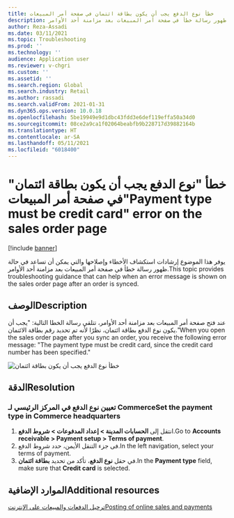 ```yaml
---
title: خطأ نوع الدفع يجب أن يكون بطاقة ائتمان في صفحة أمر المبيعات
description: يوفر هذا الموضوع إرشادات استكشاف الأخطاء وإصلاحها والتي يمكن أن تساعد في حالة ظهور رسالة خطأ في صفحة أمر المبيعات بعد مزامنة أحد الأوامر.
author: Reza-Assadi
ms.date: 03/11/2021
ms.topic: Troubleshooting
ms.prod: ''
ms.technology: ''
audience: Application user
ms.reviewer: v-chgri
ms.custom: ''
ms.assetid: ''
ms.search.region: Global
ms.search.industry: Retail
ms.author: rassadi
ms.search.validFrom: 2021-01-31
ms.dyn365.ops.version: 10.0.18
ms.openlocfilehash: 5be19949e9d1dbc43fdd3e6def119effa50a34d0
ms.sourcegitcommit: 08ce2a9ca1f02064beabfb9b228717d39882164b
ms.translationtype: HT
ms.contentlocale: ar-SA
ms.lasthandoff: 05/11/2021
ms.locfileid: "6018400"
---
```

# <a name="payment-type-must-be-credit-card-error-on-the-sales-order-page"></a><span data-ttu-id="6542b-103">خطأ "نوع الدفع يجب أن يكون بطاقة ائتمان" في صفحة أمر المبيعات</span><span class="sxs-lookup"><span data-stu-id="6542b-103">"Payment type must be credit card" error on the sales order page</span></span>

[!include [banner](../../includes/banner.md)]

<span data-ttu-id="6542b-104">يوفر هذا الموضوع إرشادات استكشاف الأخطاء وإصلاحها والتي يمكن أن تساعد في حالة ظهور رسالة خطأ في صفحة أمر المبيعات بعد مزامنة أحد الأوامر.</span><span class="sxs-lookup"><span data-stu-id="6542b-104">This topic provides troubleshooting guidance that can help when an error message is shown on the sales order page after an order is synced.</span></span>

## <a name="description"></a><span data-ttu-id="6542b-105">الوصف</span><span class="sxs-lookup"><span data-stu-id="6542b-105">Description</span></span>

<span data-ttu-id="6542b-106">عند فتح صفحة أمر المبيعات بعد مزامنة أحد الأوامر، تتلقي رسالة الخطا التالية: "يجب أن يكون نوع الدفع بطاقة ائتمان، نظرًا لأنه تم تحديد رقم بطاقة الائتمان."</span><span class="sxs-lookup"><span data-stu-id="6542b-106">When you open the sales order page after you sync an order, you receive the following error message: "The payment type must be credit card, since the credit card number has been specified."</span></span>

![خطأ نوع الدفع يجب أن يكون بطاقة ائتمان](media/payment-type-must-be-credit-card.jpg)

## <a name="resolution"></a><span data-ttu-id="6542b-108">الدقة</span><span class="sxs-lookup"><span data-stu-id="6542b-108">Resolution</span></span>

### <a name="set-the-payment-type-in-commerce-headquarters"></a><span data-ttu-id="6542b-109">تعيين نوع الدفع في المركز الرئيسي لـ Commerce</span><span class="sxs-lookup"><span data-stu-id="6542b-109">Set the payment type in Commerce headquarters</span></span>

1. <span data-ttu-id="6542b-110">انتقل إلى **الحسابات المدينة \> إعداد المدفوعات‬ \> شروط الدفع**.</span><span class="sxs-lookup"><span data-stu-id="6542b-110">Go to **Accounts receivable \> Payment setup \> Terms of payment**.</span></span>
1. <span data-ttu-id="6542b-111">فى جزء التنقل الأيمن، حدد شروط الدفع.</span><span class="sxs-lookup"><span data-stu-id="6542b-111">In the left navigation, select your terms of payment.</span></span>
1. <span data-ttu-id="6542b-112">في حقل **نوع الدفع**، تأكد من تحديد **بطاقة ائتمان**.</span><span class="sxs-lookup"><span data-stu-id="6542b-112">In the **Payment type** field, make sure that **Credit card** is selected.</span></span>

## <a name="additional-resources"></a><span data-ttu-id="6542b-113">الموارد الإضافية</span><span class="sxs-lookup"><span data-stu-id="6542b-113">Additional resources</span></span>

[<span data-ttu-id="6542b-114">ترحيل الدفعات والمبيعات على الإنترنت</span><span class="sxs-lookup"><span data-stu-id="6542b-114">Posting of online sales and payments</span></span>](../tasks/posting-online-sales-payments.md)
